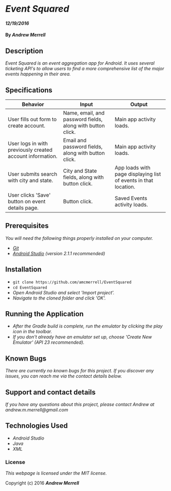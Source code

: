 # _Event Squared_

#### _12/19/2016_

#### By _**Andrew Merrell**_

## Description

_Event Squared is an event aggregation app for Android. It uses several ticketing API's to allow users to find a more comprehensive list of the major events happening in their area._

## Specifications

| Behavior         | Input         | Output         |
|------------------|---------------|----------------|
| User fills out form to create account. | Name, email, and password fields, along with button click. | Main app activity loads. |
| User logs in with previously created account information. | Email and password fields, along with button click. | Main app activity loads. |
| User submits search with city and state. | City and State fields, along with button click. | App loads with page displaying list of events in that location. |
| User clicks 'Save' button on event details page. | Button click. | Saved Events activity loads. |

## Prerequisites

_You will need the following things properly installed on your computer._

* _[Git](http://git-scm.com/)_
* _[Android Studio](https://developer.android.com/studio/install.html) (version 2.1.1 recommended)_

## Installation

* `git clone https://github.com/amcmerrell/EventSquared`
* `cd EventSquared`
* _Open Android Studio and select 'Import project'._
* _Navigate to the cloned folder and click 'OK'._

## Running the Application

* _After the Gradle build is complete, run the emulator by clicking the play icon in the toolbar._
* _If you don't already have an emulator set up, choose 'Create New Emulator' (API 23 recommended)._

## Known Bugs
_There are currently no known bugs for this project. If you discover any issues, you can reach me via the contact details below._

## Support and contact details
_If you have any questions about this project, please contact Andrew at andrew.m.merrell@gmail.com_

## Technologies Used
* _Android Studio_
* _Java_
* _XML_

### License

*This webpage is licensed under the MIT license.*

Copyright (c) 2016 **_Andrew Merrell_**
